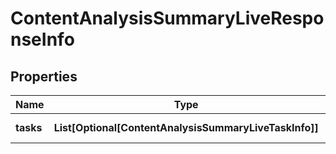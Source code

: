 # ContentAnalysisSummaryLiveResponseInfo


## Properties

| Name | Type | Description | Notes |
|------------ | ------------- | ------------- | -------------|
**tasks** | **List[Optional[ContentAnalysisSummaryLiveTaskInfo]]** | array of tasks |[optional]|